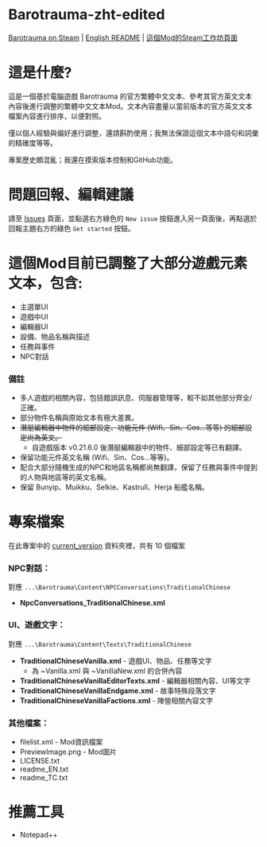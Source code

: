 # Barotrauma-zht-edited
[Barotrauma on Steam](https://store.steampowered.com/app/602960/Barotrauma/) | [English README](./README_eng.md) | [這個Mod的Steam工作坊頁面](https://steamcommunity.com/sharedfiles/filedetails/?id=2804180128)

# 這是什麼?
這是一個基於電腦遊戲 Barotrauma 的官方繁體中文文本、參考其官方英文文本內容後進行調整的繁體中文文本Mod。文本內容盡量以當前版本的官方英文文本檔案內容進行排序，以便對照。

僅以個人經驗與偏好進行調整，還請斟酌使用；我無法保證這個文本中語句和詞彙的精確度等等。

專案歷史頗混亂；我還在摸索版本控制和GitHub功能。

# 問題回報、編輯建議
請至 [Issues](https://github.com/nokau/Barotrauma.zht.edited.mod/issues) 頁面，並點選右方綠色的 `New issue` 按鈕進入另一頁面後，再點選於回報主題右方的綠色 `Get started` 按鈕。

# 這個Mod目前已調整了大部分遊戲元素文本，包含:
- 主選單UI
- 遊戲中UI
- 編輯器UI
- 設備、物品名稱與描述
- 任務與事件
- NPC對話

### 備註
- 多人遊戲的相關內容，包括錯誤訊息、伺服器管理等，較不如其他部分齊全/正確。
- 部分物件名稱與原始文本有極大差異。
- ~~潛艇編輯器中物件的細部設定、功能元件 (Wifi、Sin、Cos...等等) 的細部設定尚為英文。~~
  - 自遊戲版本 v0.21.6.0 後潛艇編輯器中的物件、細部設定等已有翻譯。
- 保留功能元件英文名稱 (Wifi、Sin、Cos...等等)。
- 配合大部分隨機生成的NPC和地區名稱都尚無翻譯，保留了任務與事件中提到的人物與地區等的英文名稱。
- 保留 Bunyip、Muikku、Selkie、Kastrull、Herja 船艦名稱。

# 專案檔案
在此專案中的 [current_version](./current_version) 資料夾裡，共有 10 個檔案

### NPC對話：
對應 `...\Barotrauma\Content\NPCConversations\TraditionalChinese`
- **NpcConversations_TraditionalChinese.xml**

### UI、遊戲文字：
對應 `...\Barotrauma\Content\Texts\TraditionalChinese`
- **TraditionalChineseVanilla.xml** - 遊戲UI、物品、任務等文字
  - 為 ~Vanilla.xml 與 ~VanillaNew.xml 的合併內容
- **TraditionalChineseVanillaEditorTexts.xml** - 編輯器相關內容、UI等文字
- **TraditionalChineseVanillaEndgame.xml** - 故事特殊段落文字
- **TraditionalChineseVanillaFactions.xml** - 陣營相關內容文字

### 其他檔案：
- filelist.xml - Mod資訊檔案
- PreviewImage.png - Mod圖片
- LICENSE.txt
- readme_EN.txt
- readme_TC.txt

# 推薦工具
- Notepad++
